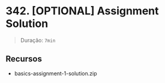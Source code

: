 # 342. [OPTIONAL] Assignment Solution

> Duração: `7min`

## Recursos
- basics-assignment-1-solution.zip
